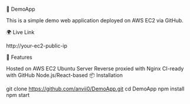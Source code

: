 🚀 DemoApp

This is a simple demo web application deployed on AWS EC2 via GitHub.

🌍 Live Link

http://your-ec2-public-ip

📁 Features

Hosted on AWS EC2 Ubuntu Server
Reverse proxied with Nginx
CI-ready with GitHub
Node.js/React-based
📦 Installation

git clone https://github.com/anvii0/DemoApp.git
cd DemoApp
npm install
npm start